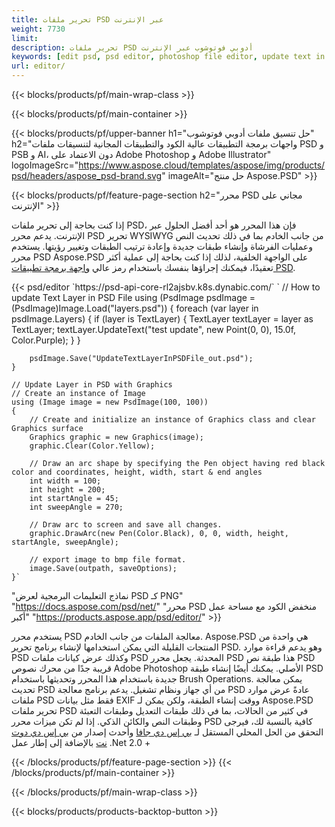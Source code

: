 ```yaml
---
title: تحرير ملفات PSD عبر الإنترنت
weight: 7730
limit: 
description: تحرير ملفات PSD أدوبي فوتوشوب عبر الإنترنت
keywords: [edit psd, psd editor, photoshop file editor, update text in psd, update psd]
url: editor/
---
```


{{< blocks/products/pf/main-wrap-class >}}


{{< blocks/products/pf/main-container >}}

{{< blocks/products/pf/upper-banner h1="حل تنسيق ملفات أدوبي فوتوشوب" h2="واجهات برمجة التطبيقات عالية الكود والتطبيقات المجانية لتنسيقات ملفات PSD و PSB و AI، دون الاعتماد على Adobe Photoshop و Adobe Illustrator" logoImageSrc="https://www.aspose.cloud/templates/aspose/img/products/psd/headers/aspose_psd-brand.svg" imageAlt="حل منتج Aspose.PSD" >}}

{{< blocks/products/pf/feature-page-section h2="محرر PSD مجاني على الإنترنت" >}}
<p>إذا كنت بحاجة إلى تحرير ملفات PSD، فإن هذا المحرر هو أحد أفضل الحلول عبر الإنترنت. يدعم محرر PSD تحرير WYSIWYG من جانب الخادم بما في ذلك تحديث النص وعمليات الفرشاة وإنشاء طبقات جديدة وإعادة ترتيب الطبقات وتغيير رؤيتها. يستخدم محرر PSD Aspose.PSD على الواجهة الخلفية، لذلك إذا كنت بحاجة إلى عملية أكثر تعقيدًا، فيمكنك إجراؤها بنفسك باستخدام رمز عالي <a href="/psd/{{< lang-code >}}">واجهة برمجة تطبيقات PSD</a>.</p>
{{< psd/editor `https://psd-api-core-rl2ajsbv.k8s.dynabic.com/` 
`	// How to update Text Layer in PSD File
	using (PsdImage psdImage = (PsdImage)Image.Load("layers.psd"))
  	{
		foreach (var layer in psdImage.Layers)
		{
			if (layer is TextLayer)
			{
				TextLayer textLayer = layer as TextLayer;
				textLayer.UpdateText("test update", new Point(0, 0), 15.0f, Color.Purple);
			}
		}

		psdImage.Save("UpdateTextLayerInPSDFile_out.psd");
	}
	
	// Update Layer in PSD with Graphics
	// Create an instance of Image
	using (Image image = new PsdImage(100, 100))
	{
		// Create and initialize an instance of Graphics class and clear Graphics surface
		Graphics graphic = new Graphics(image);
		graphic.Clear(Color.Yellow);

		// Draw an arc shape by specifying the Pen object having red black color and coordinates, height, width, start & end angles                 
		int width = 100;
		int height = 200;
		int startAngle = 45;
		int sweepAngle = 270;

		// Draw arc to screen and save all changes.
		graphic.DrawArc(new Pen(Color.Black), 0, 0, width, height, startAngle, sweepAngle);

		// export image to bmp file format.
		image.Save(outpath, saveOptions);
	}` 
"نماذج التعليمات البرمجية لعرض PSD كـ PNG"  "https://docs.aspose.com/psd/net/" 
"محرر PSD منخفض الكود مع مساحة عمل أكبر" "https://products.aspose.app/psd/editor/" >}}
<p>يستخدم محرر PSD معالجة الملفات من جانب الخادم. Aspose.PSD هي واحدة من المنتجات القليلة التي يمكن استخدامها لإنشاء برنامج تحرير PSD. وهو يدعم قراءة موارد PSD وكذلك عرض كيانات ملفات PSD المحدثة. يجعل محرر PSD هذا طبقة نص PSD قريبة جدًا من محرك نصوص Adobe Photoshop الأصلي. يمكنك أيضًا إنشاء طبقة PSD جديدة باستخدام هذا المحرر وتحديثها باستخدام Brush Operations. يمكن معالجة تحديث PSD من أي جهاز ونظام تشغيل. يدعم برنامج معالجة PSD عادةً عرض موارد ملفات PSD فقط مثل بيانات EXIF ووقت إنشاء الطبقة، ولكن يمكن لـ Aspose.PSD تحرير ملفات PSD في كثير من الحالات، بما في ذلك طبقات التعديل وطبقات التعبئة وطبقات النص والكائن الذكي. إذا لم تكن ميزات محرر PSD كافية بالنسبة لك، فيرجى التحقق من الحل المحلي المستقل لـ <a href="/psd/{{< lang-code >}}java">بي إس دي جافا</a> وأحدث إصدار من <a href="/psd/{{< lang-code >}}net">بي إس دي دوت نت</a> بالإضافة إلى إطار عمل .Net 2.0 +</p>

{{< /blocks/products/pf/feature-page-section >}}
{{< /blocks/products/pf/main-container >}}


{{< /blocks/products/pf/main-wrap-class >}}

{{< blocks/products/products-backtop-button >}}
